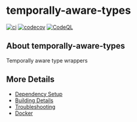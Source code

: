 # temporally-aware-types

[![ci](https://github.com/NickBurrell/temporally-aware-types/actions/workflows/ci.yml/badge.svg)](https://github.com/NickBurrell/temporally-aware-types/actions/workflows/ci.yml)
[![codecov](https://codecov.io/gh/NickBurrell/temporally-aware-types/branch/main/graph/badge.svg)](https://codecov.io/gh/NickBurrell/temporally-aware-types)
[![CodeQL](https://github.com/NickBurrell/temporally-aware-types/actions/workflows/codeql-analysis.yml/badge.svg)](https://github.com/NickBurrell/temporally-aware-types/actions/workflows/codeql-analysis.yml)

## About temporally-aware-types
Temporally aware type wrappers


## More Details

 * [Dependency Setup](README_dependencies.md)
 * [Building Details](README_building.md)
 * [Troubleshooting](README_troubleshooting.md)
 * [Docker](README_docker.md)
